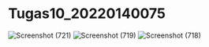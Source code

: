﻿# Tugas10_20220140075
![Screenshot (721)](https://github.com/Muhammadalif1213/Tugas10_20220140075/assets/126639016/e62259c3-64c3-4574-9033-03fb699cca39)
![Screenshot (719)](https://github.com/Muhammadalif1213/Tugas10_20220140075/assets/126639016/1cfa5756-09af-4791-b12f-a2282de16302)
![Screenshot (718)](https://github.com/Muhammadalif1213/Tugas10_20220140075/assets/126639016/c173048c-e3e4-4c40-bb96-4f5004b78121)

